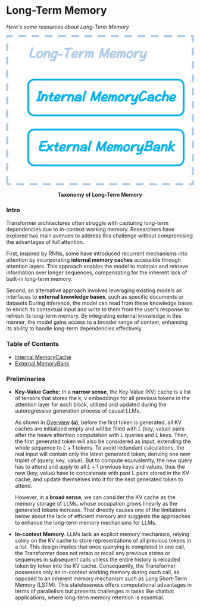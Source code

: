 # Long-Term Memory
*Here's some resources about Long-Term Memory*

<p align="center">
    <img src="../imgs/long-term_memory.png" width="900"></img>
    <p align="center">
        <strong>Taxonomy of Long-Term Memory</strong>
    </p>
</p>


### Intro

Transformer architectures often struggle with capturing long-term dependencies due to in-context working memory. Researchers have explored two main avenues to address this challenge without compromising the advantages of full attention. 

First, inspired by RNNs, some have introduced recurrent mechanisms into attention by incorporating **internal memory caches** accessible through attention layers. This approach enables the model to maintain and retrieve information over longer sequences, compensating for the inherent lack of built-in long-term memory.

Second, an alternative approach involves leveraging existing models as interfaces to **external knowledge bases**, such as specific documents or datasets During inference, the model can read from these knowledge bases to enrich its contextual input and write to them from the user’s response to refresh its long-term memory. By integrating external knowledge in this manner, the model gains access to a broader range of context, enhancing its ability to handle long-term dependencies effectively.



### Table of Contents
* [Internal MemoryCache](./long-term_memory_sec/internal_memory_cache.md)
* [External MemoryBank](./long-term_memory_sec/external_memory_bank.md)



### Preliminaries

* **Key-Value Cache:** In a **narrow sense**, the Key-Value (KV) cache is a list of tensors that stores the k, v embeddings for all previous tokens in the attention layer for each block, utilized and updated during the autoregressive generation process of causal LLMs. 
  
  As shown in [Overview](../imgs/overview_with_caption.png) $\mathbf{(a)}$, before the first token is generated, all KV caches are initialized empty and will be filled with $L$ (key, value) pairs after the heave attention computation with $L$ queries and $L$ keys. Then, the first generated token will also be considered as input, extending the whole sequence to $L+1$ tokens. To avoid redundant calculations, the real input will contain only the latest generated token, deriving one new triplet of (query, key, value). But to compute equivalently, the new query has to attend and apply to all $L+1$ previous keys and values, thus the new (key, value) have to concatenate with past L pairs stored in the KV cache, and update themselves into it for the next generated token to attend. 
  
  However, in a **broad sense**, we can consider the KV cache as the memory storage of LLMs, whose occupation grows linearly as the generated tokens increase. That directly causes one of the limitations below about the lack of efficient memory and suggests the approaches to enhance the long-term memory mechanisms for LLMs.

* **In-context Memory**. LLMs lack an explicit memory mechanism, relying solely on the KV cache to store representations of all previous tokens in a list. This design implies that once querying is completed in one call, the Transformer does not retain or recall any previous states or sequences in subsequent calls unless the entire history is reloaded token by token into the KV cache. Consequently, the Transformer possesses only an in-context working memory during each call, as opposed to an inherent memory mechanism such as Long Short-Term Memory (LSTM). This statelessness offers computational advantages in terms of parallelism but presents challenges in tasks like chatbot applications, where long-term memory retention is essential.
